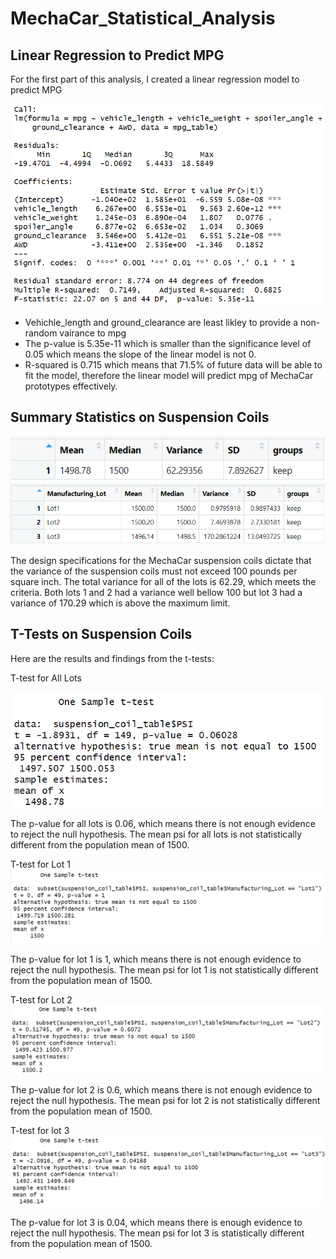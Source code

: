 # MechaCar_Statistical_Analysis

## Linear Regression to Predict MPG
For the first part of this analysis, I created a linear regression model to predict MPG

![p-value](https://github.com/jolwig/MechaCar_Statistical_Analysis/blob/main/MechaCar_linear_regression/p-value.png)
* Vehichle_length and ground_clearance are least likley to provide a non-random vairance to mpg
* The p-value is 5.35e-11 which is smaller than the significance level of 0.05 which means the slope of the linear model is not 0.
* R-squared is 0.715 which means that 71.5% of future data will be able to fit the model, therefore the linear model will predict mpg of MechaCar prototypes effectively.

## Summary Statistics on Suspension Coils
![total_summary](https://github.com/jolwig/MechaCar_Statistical_Analysis/blob/main/MechaCar_linear_regression/total_summary.png)
![lot_summary](https://github.com/jolwig/MechaCar_Statistical_Analysis/blob/main/MechaCar_linear_regression/lot_summary.png)

The design specifications for the MechaCar suspension coils dictate that the variance of the suspension coils must not exceed 100 pounds per square inch. The total variance for all of the lots is 62.29, which meets the criteria. Both lots 1 and 2 had a variance well bellow 100 but lot 3 had a variance of 170.29 which is above the maximum limit.

## T-Tests on Suspension Coils
Here are the results and findings from the t-tests:

T-test for All Lots

![t-test all lots](https://github.com/jolwig/MechaCar_Statistical_Analysis/blob/main/MechaCar_linear_regression/t-test_all_lots.png)

The p-value for all lots is 0.06, which means there is not enough evidence to reject the null hypothesis. The mean psi for all lots is not statistically different from the population mean of 1500.

T-test for Lot 1
![t-test lot 1](https://github.com/jolwig/MechaCar_Statistical_Analysis/blob/main/MechaCar_linear_regression/t-test_lot_1.png)

The p-value for lot 1 is 1, which means there is not enough evidence to reject the null hypothesis. The mean psi for lot 1 is not statistically different from the population mean of 1500.

T-test for Lot 2
![t-test lot 2](https://github.com/jolwig/MechaCar_Statistical_Analysis/blob/main/MechaCar_linear_regression/t-test_lot_2.png)

The p-value for lot 2 is 0.6, which means there is not enough evidence to reject the null hypothesis. The mean psi for lot 2 is not statistically different from the population mean of 1500.

T-test for lot 3
![t-test lot 3](https://github.com/jolwig/MechaCar_Statistical_Analysis/blob/main/MechaCar_linear_regression/t-test_lot_3.png)

The p-value for lot 3 is 0.04, which means there is enough evidence to reject the null hypothesis. The mean psi for lot 3 is statistically different from the population mean of 1500.
